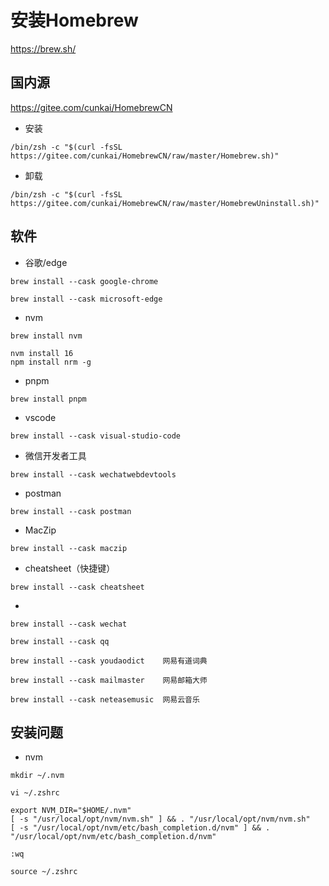 # 安装Homebrew 
https://brew.sh/
## 国内源 
https://gitee.com/cunkai/HomebrewCN
- 安装 
```
/bin/zsh -c "$(curl -fsSL https://gitee.com/cunkai/HomebrewCN/raw/master/Homebrew.sh)"
```
- 卸载
```
/bin/zsh -c "$(curl -fsSL https://gitee.com/cunkai/HomebrewCN/raw/master/HomebrewUninstall.sh)"
```
## 软件
- 谷歌/edge
```
brew install --cask google-chrome  
```
```
brew install --cask microsoft-edge
```
- nvm    
```
brew install nvm   
```
```
nvm install 16
npm install nrm -g
```
- pnpm
```
brew install pnpm
```
- vscode
```
brew install --cask visual-studio-code
```
- 微信开发者工具
```
brew install --cask wechatwebdevtools
```
- postman
```
brew install --cask postman
```
- MacZip
```
brew install --cask maczip
```
- cheatsheet（快捷键）
```
brew install --cask cheatsheet
```
-
```
brew install --cask wechat
```
```
brew install --cask qq
```
```
brew install --cask youdaodict    网易有道词典
```
```
brew install --cask mailmaster    网易邮箱大师
```
```
brew install --cask neteasemusic  网易云音乐
```
## 安装问题
- nvm
```
mkdir ~/.nvm
```
```
vi ~/.zshrc
```
```
export NVM_DIR="$HOME/.nvm"
[ -s "/usr/local/opt/nvm/nvm.sh" ] && . "/usr/local/opt/nvm/nvm.sh"
[ -s "/usr/local/opt/nvm/etc/bash_completion.d/nvm" ] && . "/usr/local/opt/nvm/etc/bash_completion.d/nvm"
```
```
:wq
```
```
source ~/.zshrc
```
